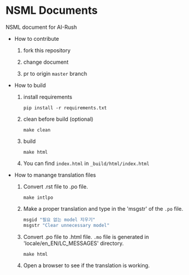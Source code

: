 # NSML Documents

NSML document for AI-Rush

- How to contribute

    1. fork this repository

    2. change document

    3. pr to origin ```master``` branch

- How to build

    1. install requirements
    
        ```pip install -r requirements.txt```

    1. clean before build (optional)

        ```make clean```

    2. build

        ```make html```

    3. You can find `index.html` in `_build/html/index.html`
    
- How to manange translation files

    1. Convert .rst file to .po file.

        ```
        make intlpo
        ```

    2. Make a proper translation and type in the 'msgstr' of the `.po` file.


        ```bash
        msgid "필요 없는 model 지우기"
        msgstr "Clear unnecessary model"
        ```
        
    3. Convert .po file to .html file. `.mo` file is generated in 'locale/en_EN/LC_MESSAGES' directory.
    
        ```make html```
        
    4. Open a browser to see if the translation is working.

    